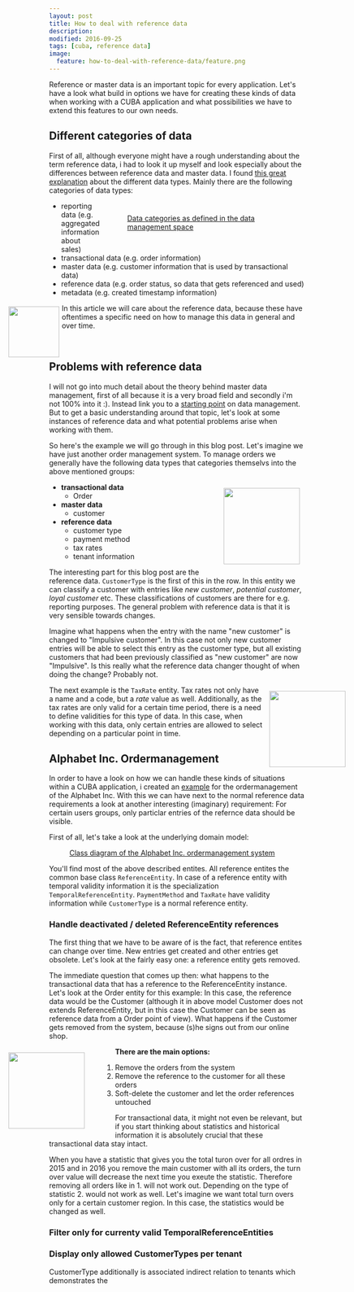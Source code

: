 ```yaml
---
layout: post
title: How to deal with reference data
description:
modified: 2016-09-25
tags: [cuba, reference data]
image:
  feature: how-to-deal-with-reference-data/feature.png
---
```


Reference or master data is an important topic for every application. Let's have a look what build in options we have for creating these kinds of data when working with a CUBA application and what possibilities we have to extend this features to our own needs.

<!-- more -->

## Different categories of data

First of all, although everyone might have a rough understanding about the term reference data, i had to look it up myself and look especially about the differences between reference data and master data. I found [this great explanation](http://www.semarchy.com/semarchy-blog/backtobasics_data_classification/) about the different data types. Mainly there are the following categories of data types:


<figure style="float:right; padding: 10px; width: 300px;">
	<a href="{{ site.url }}/images/how-to-deal-with-reference-data/data-types.png"><img src="{{ site.url }}/images/how-to-deal-with-reference-data/data-types-small.png" alt=""></a>
	<figcaption><a href="{{ site.url }}/images/how-to-deal-with-reference-data/data-types.png" title="Data categories as defined in the data management space">Data categories as defined in the data management space </a></figcaption>
</figure>

* reporting data (e.g. aggregated information about sales)
* transactional data (e.g. order information)
* master data (e.g. customer information that is used by transactional data)
* reference data (e.g. order status, so data that gets referenced and used)
* metadata (e.g. created timestamp information)

<img style="float:left; padding: 5px; margin-left:-85px; width:100px;" src="{{site.url}}/images/how-to-deal-with-reference-data/cubes/cube-je.png">

In this article we will care about the reference data, because these have oftentimes a specific need on how to manage this data in general and over time.

<br />

## Problems with reference data

I will not go into much detail about the theory behind master data management, first of all because it is a very broad field and secondly i'm not 100% into it :). Instead link you to a [starting point](https://en.wikipedia.org/wiki/Master_data_management) on data management. But to get a basic understanding around that topic, let's look at some instances of reference data and what potential problems arise when working with them.

So here's the example we will go through in this blog post. Let's imagine we have just another order management system. To manage orders we generally have the following data types that categories themselvs into the above mentioned groups:

<img style="float:right; padding: 10px; margin-right:0px; width:150px;" src="{{site.url}}/images/how-to-deal-with-reference-data/cubes/cube-cm.png">

* **transactional data**
  * Order
* **master data**
  * customer
* **reference data**
  * customer type
  * payment method
  * tax rates
  * tenant information

The interesting part for this blog post are the reference data. <code>CustomerType</code> is the first of this in the row. In this entity we can classify a customer with entries like *new customer*, *potential customer*, *loyal customer* etc. These classifications of customers are there for e.g. reporting purposes. The general problem with reference data is that it is very sensible towards changes.

Imagine what happens when the entry with the name "new customer" is changed to "Impulsive customer". In this case not only new customer entries will be able to select this entry as the customer type, but all existing customers that had been previously classified as "new customer" are now "Impulsive". Is this really what the reference data changer thought of when doing the change? Probably not.

<img style="float:right; padding: 10px; margin-right:-90px; width:150px;" src="{{site.url}}/images/how-to-deal-with-reference-data/cubes/cube-pk.png">


The next example is the <code>TaxRate</code> entity. Tax rates not only have a name and a code, but a *rate* value as well. Additionally, as the tax rates are only valid for a certain time period, there is a need to define validities for this type of data. In this case, when working with this data, only certain entries are allowed to select depending on a particular point in time.

## Alphabet Inc. Ordermanagement

In order to have a look on how we can handle these kinds of situations within a CUBA application, i created an [example](https://github.com/mariodavid/cuba-example-temporal-reference-data) for the ordermanagement of the Alphabet Inc. With this we can have next to the normal reference data requirements a look at another interesting (imaginary) requirement: For certain users groups, only particlar entries of the refernce data should be visible.

First of all, let's take a look at the underlying domain model:

<figure class="center">
	<a href="{{ site.url }}/images/how-to-deal-with-reference-data/domain-model-temporal-reference-data.png"><img src="{{ site.url }}/images/how-to-deal-with-reference-data/domain-model-temporal-reference-data.png" alt=""></a>
	<figcaption><a href="{{ site.url }}/images/how-to-deal-with-reference-data/domain-model-temporal-reference-data.png" title="Class diagram of the Alphabet Inc. ordermanagement system">Class diagram of the Alphabet Inc. ordermanagement system</a></figcaption>
</figure>

You'll find most of the above described entites. All reference entites the common  base class <code>ReferenceEntity</code>. In case of a reference entity with temporal validity information it is the specialization <code>TemporalReferenceEntity</code>. <code>PaymentMethod</code> and <code>TaxRate</code> have validity information while <code>CustomerType</code> is a normal reference entity.


### Handle deactivated / deleted ReferenceEntity references

The first thing that we have to be aware of is the fact, that reference entites can change over time. New entries get created and other entries get obsolete. Let's look at the fairly easy one: a reference entity gets removed.

The immediate question that comes up then: what happens to the transactional data that has a reference to the ReferenceEntity instance. Let's look at the Order entity for this example: In this case, the reference data would be the Customer (although it in above model Customer does not extends ReferenceEntity, but in this case the Customer can be seen as reference data from a Order point of view). What happens if the Customer gets removed from the system, because (s)he signs out from our online shop.

<img style="float:left; margin-right: 50px;padding: 10px; margin-left:-90px; width:150px;" src="{{site.url}}/images/how-to-deal-with-reference-data/cubes/cube-xz.png">


**There are the main options:**



1. Remove the orders from the system
2. Remove the reference to the customer for all these orders
3. Soft-delete the customer and let the order references untouched

For transactional data, it might not even be relevant, but if you start thinking about statistics and historical information it is absolutely crucial that these transactional data stay intact.

When you have a statistic that gives you the total turon over for all ordres in 2015 and in 2016 you remove the main customer with all its orders, the turn over value will decrease the next time you exeute the statistic. Therefore removing all orders like in 1. will not work out. Depending on the type of statistic 2. would not work as well. Let's imagine we want total turn overs only for a certain customer region. In this case, the statistics would be changed as well.


### Filter only for currenty valid TemporalReferenceEntities

### Display only allowed CustomerTypes per tenant
CustomerType additionally is associated indirect relation to tenants which demonstrates the
